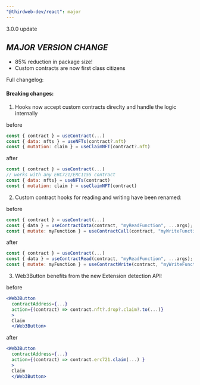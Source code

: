 ```yaml
---
"@thirdweb-dev/react": major
---
```


3.0.0 update

## _MAJOR VERSION CHANGE_

- 85% reduction in package size!
- Custom contracts are now first class citizens

Full changelog:

#### Breaking changes:

1. Hooks now accept custom contracts direclty and handle the logic internally

before

```javascript
const { contract } = useContract(...)
const { data: nfts } = useNFTs(contract?.nft)
const { mutation: claim } = useClaimNFT(contract?.nft)
```

after

```javascript
const { contract } = useContract(...)
// works with any ERC721/ERC1155 contract
const { data: nfts} = useNFTs(contract)
const { mutation: claim } = useClaimNFT(contract)
```

2. Custom contract hooks for reading and writing have been renamed:

before

```javascript
const { contract } = useContract(...)
const { data } = useContractData(contract, "myReadFunction", ...args);
const { mutate: myFunction } = useContractCall(contract, "myWriteFunction");
```

after

```javascript
const { contract } = useContract(...)
const { data } = useContractRead(contract, "myReadFunction", ...args);
const { mutate: myFunction } = useContractWrite(contract, "myWriteFunction");
```

3. Web3Button benefits from the new Extension detection API:

before

```jsx
<Web3Button
  contractAddress={...}
  action={(contract) => contract.nft?.drop?.claim?.to(...)}
  >
  Claim
  </Web3Button>
```

after

```jsx
<Web3Button
  contractAddress={...}
  action={(contract) => contract.erc721.claim(...) }
  >
  Claim
  </Web3Button>
```

